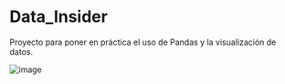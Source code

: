 # Data_Insider
Proyecto para poner en práctica el uso de Pandas y la visualización de datos.

![image](https://github.com/lumasg/Data_Insider/assets/127901217/f8a7b384-d8d7-4079-a8cf-4945983e7b0d)

